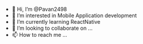 - 👋 Hi, I’m @Pavan2498
- 👀 I’m interested in Mobile Application development
- 🌱 I’m currently learning ReactNative
- 💞️ I’m looking to collaborate on ...
- 📫 How to reach me ...

<!---
Pavan2498/Pavan2498 is a ✨ special ✨ repository because its `README.md` (this file) appears on your GitHub profile.
You can click the Preview link to take a look at your changes.
--->
